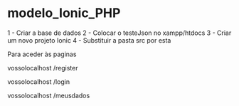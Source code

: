 # modelo_Ionic_PHP

1 - Criar a base de dados
2 - Colocar o testeJson no xampp/htdocs
3 - Criar um novo projeto Ionic
4 - Substituir a pasta src por esta

Para aceder às paginas

vossolocalhost /register

vossolocalhost /login

vossolocalhost /meusdados
